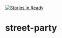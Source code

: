 [![Stories in Ready](https://badge.waffle.io/crsanghani/street-party.png?label=ready&title=Ready)](https://waffle.io/crsanghani/street-party)
# street-party
